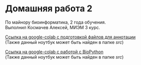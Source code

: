 # Домашняя работа 2
По майнору биоинформатика, 2 года обучения.  
Выполнил Космачев Алексей, МИЭМ 3 курс.  

[Ссылка на google-colab с подготовкой файлов для аннотации](https://colab.research.google.com/drive/1X_b4wPr3F9knmngVnIPC-p25ng_MJUnN?usp=sharing)  
(Также данный ноутбук может быть найден в папке *src*)

[Ссылка на google-colab с работой с BioPython](https://colab.research.google.com/drive/1Ye75dhUSKTeJDH2bwhCQf3mQzZEr7_Qj?usp=sharing)  
(Также данный ноутбук может быть найден в папке *src*)
